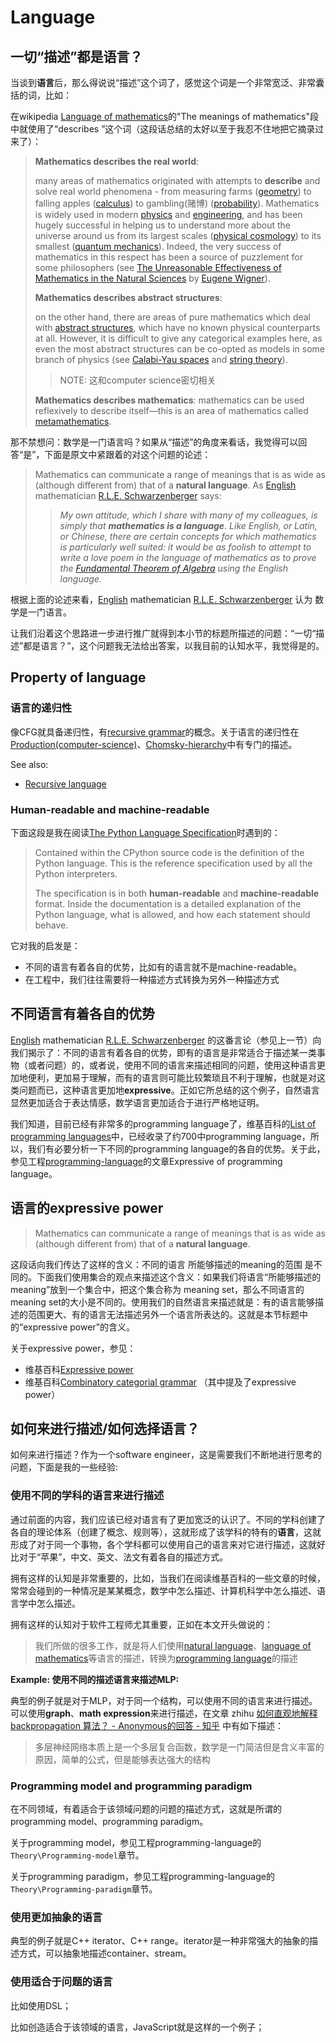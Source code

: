 # Language



## 一切“描述”都是语言？

当谈到**语言**后，那么得说说“描述”这个词了，感觉这个词是一个非常宽泛、非常囊括的词，比如：

在wikipedia [Language of mathematics](https://en.wikipedia.org/wiki/Language_of_mathematics)的"The meanings of mathematics"段中就使用了“describes ”这个词（这段话总结的太好以至于我忍不住地把它摘录过来了）：

> **Mathematics describes the real world**: 
>
> many areas of mathematics originated with attempts to **describe** and solve real world phenomena - from measuring farms ([geometry](https://en.wikipedia.org/wiki/Geometry)) to falling apples ([calculus](https://en.wikipedia.org/wiki/Calculus)) to gambling(赌博) ([probability](https://en.wikipedia.org/wiki/Probability)). Mathematics is widely used in modern [physics](https://en.wikipedia.org/wiki/Mathematical_physics) and [engineering](https://en.wikipedia.org/wiki/Engineering), and has been hugely successful in helping us to understand more about the universe around us from its largest scales ([physical cosmology](https://en.wikipedia.org/wiki/Physical_cosmology)) to its smallest ([quantum mechanics](https://en.wikipedia.org/wiki/Quantum_mechanics)). Indeed, the very success of mathematics in this respect has been a source of puzzlement for some philosophers (see [The Unreasonable Effectiveness of Mathematics in the Natural Sciences](https://en.wikipedia.org/wiki/The_Unreasonable_Effectiveness_of_Mathematics_in_the_Natural_Sciences) by [Eugene Wigner](https://en.wikipedia.org/wiki/Eugene_Wigner)).
>
> **Mathematics describes abstract structures**: 
>
> on the other hand, there are areas of pure mathematics which deal with [abstract structures](https://en.wikipedia.org/wiki/Abstract_structure), which have no known physical counterparts at all. However, it is difficult to give any categorical examples here, as even the most abstract structures can be co-opted as models in some branch of physics (see [Calabi-Yau spaces](https://en.wikipedia.org/wiki/Calabi-Yau_spaces) and [string theory](https://en.wikipedia.org/wiki/String_theory)).
>
> > NOTE: 这和computer science密切相关
>
> **Mathematics describes mathematics**: mathematics can be used reflexively to describe itself—this is an area of mathematics called [metamathematics](https://en.wikipedia.org/wiki/Metamathematics).



那不禁想问：数学是一门语言吗？如果从“描述”的角度来看话，我觉得可以回答“是”，下面是原文中紧跟着的对这个问题的论述：

> Mathematics can communicate a range of meanings that is as wide as (although different from) that of a **natural language**. As [English](https://en.wikipedia.org/wiki/England) mathematician [R.L.E. Schwarzenberger](https://en.wikipedia.org/wiki/Rolph_Ludwig_Edward_Schwarzenberger) says:
>
> > *My own attitude, which I share with many of my colleagues, is simply that **mathematics is a language**. Like English, or Latin, or Chinese, there are certain concepts for which mathematics is particularly well suited: it would be as foolish to attempt to write a love poem in the language of mathematics as to prove the [Fundamental Theorem of Algebra](https://en.wikipedia.org/wiki/Fundamental_Theorem_of_Algebra) using the English language.*

根据上面的论述来看，[English](https://en.wikipedia.org/wiki/England) mathematician [R.L.E. Schwarzenberger](https://en.wikipedia.org/wiki/Rolph_Ludwig_Edward_Schwarzenberger) 认为 数学是一门语言。



让我们沿着这个思路进一步进行推广就得到本小节的标题所描述的问题：“一切“描述”都是语言？”，这个问题我无法给出答案，以我目前的认知水平，我觉得是的。





## Property of language

### 语言的递归性

像CFG就具备递归性，有[recursive grammar](https://en.wikipedia.org/wiki/Recursive_grammar)的概念。关于语言的递归性在[Production(computer-science)](./Formal-grammar/wikipedia-Production(computer-science).md)、[Chomsky-hierarchy](./Formal-grammar/Chomsky-hierarchy/wikipedia-Chomsky-hierarchy.md)中有专门的描述。

See also:

- [Recursive language](https://en.wikipedia.org/wiki/Recursive_language)

### Human-readable and machine-readable 

下面这段是我在阅读[The Python Language Specification](https://realpython.com/cpython-source-code-guide/#the-python-language-specification)时遇到的：

> Contained within the CPython source code is the definition of the Python language. This is the reference specification used by all the Python interpreters.
>
> The specification is in both **human-readable** and **machine-readable** format. Inside the documentation is a detailed explanation of the Python language, what is allowed, and how each statement should behave.

它对我的启发是：

- 不同的语言有着各自的优势，比如有的语言就不是machine-readable。
- 在工程中，我们往往需要将一种描述方式转换为另外一种描述方式



## 不同语言有着各自的优势

[English](https://en.wikipedia.org/wiki/England) mathematician [R.L.E. Schwarzenberger](https://en.wikipedia.org/wiki/Rolph_Ludwig_Edward_Schwarzenberger) 的这番言论（参见上一节）向我们揭示了：不同的语言有着各自的优势，即有的语言是非常适合于描述某一类事物（或者问题）的，或者说，使用不同的语言来描述相同的问题，使用这种语言更加地便利，更加易于理解，而有的语言则可能比较繁琐且不利于理解，也就是对这类问题而已，这种语言更加地**expressive**。正如它所总结的这个例子，自然语言显然更加适合于表达情感，数学语言更加适合于进行严格地证明。

我们知道，目前已经有非常多的programming language了，维基百科的[List of programming languages](https://en.wikipedia.org/wiki/List_of_programming_languages)中，已经收录了约700中programming language，所以，我们有必要分析一下不同的programming language的各自的优势。关于此，参见工程[programming-language](https://dengking.github.io/programming-language/)的文章Expressive of programming language。



## 语言的expressive power

> Mathematics can communicate a range of meanings that is as wide as (although different from) that of a **natural language**.

这段话向我们传达了这样的含义：不同的语言 所能够描述的meaning的范围 是不同的。下面我们使用集合的观点来描述这个含义：如果我们将语言“所能够描述的meaning”放到一个集合中，把这个集合称为 meaning set，那么不同语言的meaning set的大小是不同的。使用我们的自然语言来描述就是：有的语言能够描述的范围更大、有的语言无法描述另外一个语言所表达的。这就是本节标题中的“expressive power”的含义。

关于expressive power，参见：

- 维基百科[Expressive power](https://en.wikipedia.org/wiki/Expressive_power_(computer_science))
- 维基百科[Combinatory categorial grammar](https://en.wikipedia.org/wiki/Combinatory_categorial_grammar) （其中提及了expressive power）



## 如何来进行描述/如何选择语言？

如何来进行描述？作为一个software engineer，这是需要我们不断地进行思考的问题，下面是我的一些经验: 

### 使用不同的学科的语言来进行描述

通过前面的内容，我们应该已经对语言有了更加宽泛的认识了。不同的学科创建了各自的理论体系（创建了概念、规则等），这就形成了该学科的特有的**语言**，这就形成了对于同一个事物，各个学科都可以使用自己的语言来对它进行描述，这就好比对于“苹果”，中文、英文、法文有着各自的描述方式。

拥有这样的认知是非常重要的，比如，当我们在阅读维基百科的一些文章的时候，常常会碰到的一种情况是某某概念，数学中怎么描述、计算机科学中怎么描述、语言学中怎么描述。

拥有这样的认知对于软件工程师尤其重要，正如在本文开头做说的：

> 我们所做的很多工作，就是将人们使用[natural language](https://en.wikipedia.org/wiki/Natural_language)、[language of mathematics](https://en.wikipedia.org/wiki/Language_of_mathematics)等语言的描述，转换为[programming language](https://en.wikipedia.org/wiki/Programming_language)的描述



**Example: 使用不同的描述语言来描述MLP:**

典型的例子就是对于MLP，对于同一个结构，可以使用不同的语言来进行描述。可以使用**graph**、**math expression**来进行描述，在文章 zhihu [如何直观地解释 backpropagation 算法？ - Anonymous的回答 - 知乎](https://www.zhihu.com/question/27239198/answer/89853077 ) 中有如下描述：

> 多层神经网络本质上是一个多层复合函数，数学是一门简洁但是含义丰富的原因，简单的公式，但是能够表达强大的结构



### Programming model and programming paradigm

在不同领域，有着适合于该领域问题的问题的描述方式，这就是所谓的programming model、programming paradigm。

关于programming model，参见工程programming-language的`Theory\Programming-model`章节。

关于programming paradigm，参见工程programming-language的`Theory\Programming-paradigm`章节。



### 使用更加抽象的语言

典型的例子就是C++ iterator、C++ range。iterator是一种非常强大的抽象的描述方式，可以抽象地描述container、stream。

### 使用适合于问题的语言

比如使用DSL；

比如创造适合于该领域的语言，JavaScript就是这样的一个例子；

